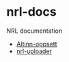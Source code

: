 # nrl-docs
NRL documentation

- [Altinn-oppsett](pages/altinn.md)
- [nrl-uploader](pages/nrl-uploader.md)
